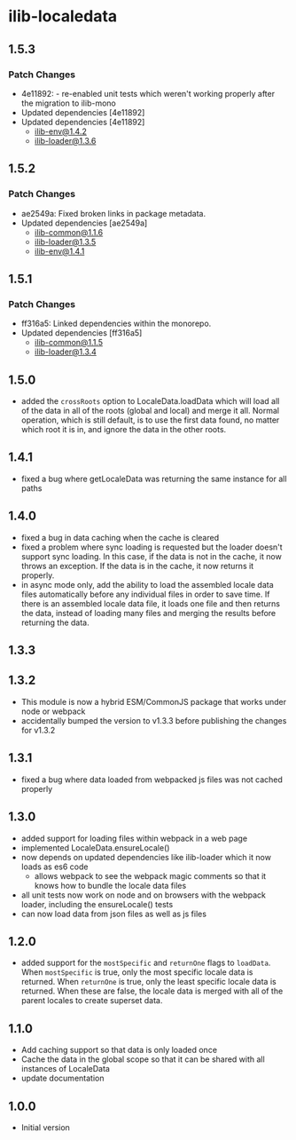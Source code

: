 # ilib-localedata

## 1.5.3

### Patch Changes

- 4e11892: - re-enabled unit tests which weren't working properly
  after the migration to ilib-mono
- Updated dependencies [4e11892]
- Updated dependencies [4e11892]
  - ilib-env@1.4.2
  - ilib-loader@1.3.6

## 1.5.2

### Patch Changes

- ae2549a: Fixed broken links in package metadata.
- Updated dependencies [ae2549a]
  - ilib-common@1.1.6
  - ilib-loader@1.3.5
  - ilib-env@1.4.1

## 1.5.1

### Patch Changes

- ff316a5: Linked dependencies within the monorepo.
- Updated dependencies [ff316a5]
  - ilib-common@1.1.5
  - ilib-loader@1.3.4

## 1.5.0

- added the `crossRoots` option to LocaleData.loadData which will
  load all of the data in all of the roots (global and local) and
  merge it all. Normal operation, which is still default, is to use
  the first data found, no matter which root it is in, and ignore
  the data in the other roots.

## 1.4.1

- fixed a bug where getLocaleData was returning the same instance for
  all paths

## 1.4.0

- fixed a bug in data caching when the cache is cleared
- fixed a problem where sync loading is requested but the loader doesn't
  support sync loading. In this case, if the data is not in the cache, it
  now throws an exception. If the data is in the cache, it now returns it
  properly.
- in async mode only, add the ability to load the assembled locale data
  files automatically before any individual files in order to save time.
  If there is an assembled locale data file, it loads one file and then
  returns the data, instead of loading many files and merging the results
  before returning the data.

## 1.3.3

## 1.3.2

- This module is now a hybrid ESM/CommonJS package that works under node
  or webpack
- accidentally bumped the version to v1.3.3 before publishing the changes for
  v1.3.2

## 1.3.1

- fixed a bug where data loaded from webpacked js files was not cached properly

## 1.3.0

- added support for loading files within webpack in a web page
- implemented LocaleData.ensureLocale()
- now depends on updated dependencies like ilib-loader which it now loads as es6 code
  - allows webpack to see the webpack magic comments so that it knows how to bundle the locale data files
- all unit tests now work on node and on browsers with the webpack loader, including the ensureLocale() tests
- can now load data from json files as well as js files

## 1.2.0

- added support for the `mostSpecific` and `returnOne` flags to `loadData`.
  When `mostSpecific` is true, only the most specific locale data is returned.
  When `returnOne` is true, only the least specific locale data is returned.
  When these are false, the locale data is merged with all of the parent locales
  to create superset data.

## 1.1.0

- Add caching support so that data is only loaded once
- Cache the data in the global scope so that it can be shared with
  all instances of LocaleData
- update documentation

## 1.0.0

- Initial version
